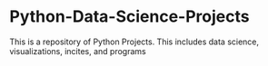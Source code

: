 # Python-Data-Science-Projects
This is a repository of Python Projects. This includes data science, visualizations, incites, and programs

